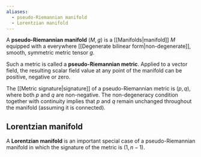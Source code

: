 ```yaml
---
aliases:
  - pseudo-Riemannian manifold
  - Lorentzian manifold
---
```

A **pseudo-Riemannian manifold** $(M, g)$ is a [[Manifolds|manifold]] $M$ equipped with a everywhere [[Degenerate bilinear form|non-degenerate]], smooth, symmetric metric tensor $g$.

Such a metric is called a **pseudo-Riemannian metric**. Applied to a vector field, the resulting scalar field value at any point of the manifold can be positive, negative or zero.

The [[Metric signature|signature]] of a pseudo-Riemannian metric is $(p, q)$, where both $p$ and $q$ are non-negative. The non-degeneracy condition together with continuity implies that $p$ and $q$ remain unchanged throughout the manifold (assuming it is connected).


## Lorentzian manifold

A **Lorentzian manifold** is an important special case of a pseudo-Riemannian manifold in which the signature of the metric is $(1, n−1)$.
